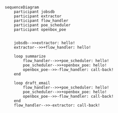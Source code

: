<script>
  mermaid.initialize({ sequence: { showSequenceNumbers: true } });
</script>

```mermaid
sequenceDiagram
    participant jobsdb
    participant extractor
    participant flow_handler
    participant poe_scheduler
    participant openbox_poe


    jobsdb-->>extractor: hello!
    extractor-->>+flow_handler: hello!

    loop summarize
        flow_handler-->>+poe_scheduler: hello!
        poe_scheduler-->>+openbox_poe: hello!
        openbox_poe-->>-flow_handler: call-back!
    end

    loop draft_email
        flow_handler-->>+poe_scheduler: hello!
        poe_scheduler-->>+openbox_poe: hello!
        openbox_poe-->>-flow_handler: call-back!
    end
    flow_handler-->>-extractor: call-back!
```

<!-- https://mermaid.js.org/syntax/sequenceDiagram.html -->
